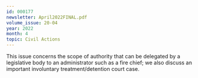 ```yaml
---
id: 000177
newsletter: April2022FINAL.pdf
volume_issue: 20-04
year: 2022
month: 4
topic: Civil Actions
---
```


This issue concerns the scope of authority that can be delegated by a legislative body to an administrator such as a fire chief; we also discuss an important involuntary treatment/detention court case.